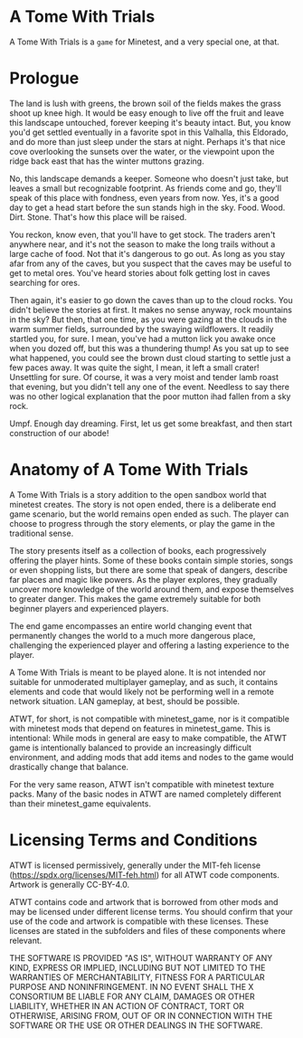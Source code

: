 
A Tome With Trials
==================

A Tome With Trials is a `game` for Minetest, and a very special one,
at that.

Prologue
========

The land is lush with greens, the brown soil of the fields makes the
grass shoot up knee high. It would be easy enough to live off the
fruit and leave this landscape untouched, forever keeping it's beauty
intact. But, you know you'd get settled eventually in a favorite spot
in this Valhalla, this Eldorado, and do more than just sleep under the
stars at night. Perhaps it's that nice cove overlooking the sunsets
over the water, or the viewpoint upon the ridge back east that has
the winter muttons grazing.

No, this landscape demands a keeper. Someone who doesn't just take,
but leaves a small but recognizable footprint. As friends come and go,
they'll speak of this place with fondness, even years from now. Yes,
it's a good day to get a head start before the sun stands high in
the sky. Food. Wood. Dirt. Stone. That's how this place will be raised.

You reckon, know even, that you'll have to get stock. The traders
aren't anywhere near, and it's not the season to make the long trails
without a large cache of food. Not that it's dangerous to go out. As
long as you stay afar from any of the caves, but you suspect that
the caves may be useful to get to metal ores. You've heard stories
about folk getting lost in caves searching for ores.

Then again, it's easier to go down the caves than up to the cloud
rocks. You didn't believe the stories at first. It makes no sense
anyway, rock mountains in the sky? But then, that one time, as you
were gazing at the clouds in the warm summer fields, surrounded by
the swaying wildflowers. It readily startled you, for sure. I mean,
you've had a mutton lick you awake once when you dozed off, but this
was a thundering thump! As you sat up to see what happened, you could
see the brown dust cloud starting to settle just a few paces away. It
was quite the sight, I mean, it left a small crater! Unsettling
for sure. Of course, it was a very moist and tender lamb roast that
evening, but you didn't tell any one of the event. Needless to say
there was no other logical explanation that the poor mutton ihad
fallen from a sky rock.

Umpf. Enough day dreaming. First, let us get some breakfast, and
then start construction of our abode!


Anatomy of A Tome With Trials
=============================

A Tome With Trials is a story addition to the open sandbox world that
minetest creates. The story is not open ended, there is a deliberate
end game scenario, but the world remains open ended as such. The
player can choose to progress through the story elements, or play
the game in the traditional sense.

The story presents itself as a collection of books, each progressively
offering the player hints. Some of these books contain simple stories,
songs or even shopping lists, but there are some that speak of dangers,
describe far places and magic like powers. As the player explores,
they gradually uncover more knowledge of the world around them, and
expose themselves to greater danger. This makes the game extremely
suitable for both beginner players and experienced players.

The end game encompasses an entire world changing event that
permanently changes the world to a much more dangerous place,
challenging the experienced player and offering a lasting experience
to the player.

A Tome With Trials is meant to be played alone. It is not intended
nor suitable for unmoderated multiplayer gameplay, and as such, it
contains elements and code that would likely not be performing well in
a remote network situation. LAN gameplay, at best, should be possible.

ATWT, for short, is not compatible with minetest_game, nor is it
compatible with minetest mods that depend on features in minetest_game.
This is intentional: While mods in general are easy to make compatible,
the ATWT game is intentionally balanced to provide an increasingly
difficult environment, and adding mods that add items and nodes to
the game would drastically change that balance.

For the very same reason, ATWT isn't compatible with minetest texture
packs. Many of the basic nodes in ATWT are named completely different
than their minetest_game equivalents.


Licensing Terms and Conditions
==============================

ATWT is licensed permissively, generally under the MIT-feh license
(https://spdx.org/licenses/MIT-feh.html) for all ATWT code
components. Artwork is generally CC-BY-4.0.

ATWT contains code and artwork that is borrowed from other mods and may
be licensed under different license terms. You should confirm that your
use of the code and artwork is compatible with these licenses. These
licenses are stated in the subfolders and files of these components
where relevant.

THE SOFTWARE IS PROVIDED "AS IS", WITHOUT WARRANTY OF ANY KIND, EXPRESS OR
IMPLIED, INCLUDING BUT NOT LIMITED TO THE WARRANTIES OF MERCHANTABILITY,
FITNESS FOR A PARTICULAR PURPOSE AND NONINFRINGEMENT. IN NO EVENT SHALL THE
X CONSORTIUM BE LIABLE FOR ANY CLAIM, DAMAGES OR OTHER LIABILITY, WHETHER
IN AN ACTION OF CONTRACT, TORT OR OTHERWISE, ARISING FROM, OUT OF OR IN
CONNECTION WITH THE SOFTWARE OR THE USE OR OTHER DEALINGS IN THE SOFTWARE.
